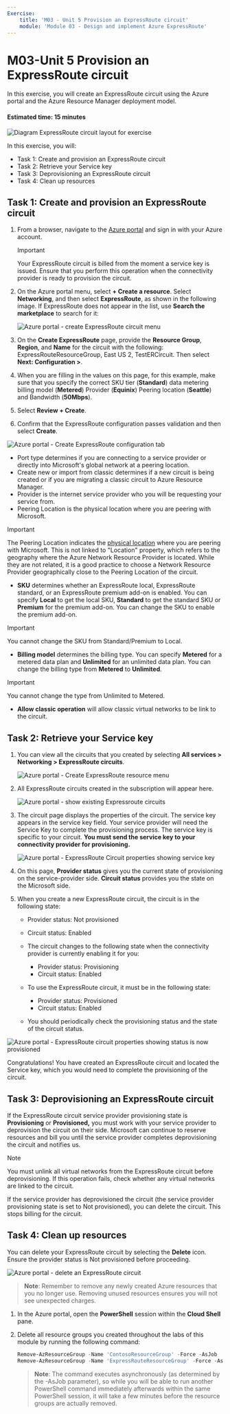 ```yaml
---
Exercise:
    title: 'M03 - Unit 5 Provision an ExpressRoute circuit'
    module: 'Module 03 - Design and implement Azure ExpressRoute'
---
```

# M03-Unit 5 Provision an ExpressRoute circuit

In this exercise, you will create an ExpressRoute circuit using the Azure portal and the Azure Resource Manager deployment model. 

#### Estimated time: 15 minutes

![Diagram ExpressRoute circuit layout for exercise](../media/environment-diagram.png)



In this exercise, you will:

+ Task 1: Create and provision an ExpressRoute circuit
+ Task 2: Retrieve your Service key
+ Task 3: Deprovisioning an ExpressRoute circuit
+ Task 4: Clean up resources


## Task 1: Create and provision an ExpressRoute circuit

 

1. From a browser, navigate to the [Azure portal](https://portal.azure.com/) and sign in with your Azure account.

   > [!Important] 
   >
   > Your ExpressRoute circuit is billed from the moment a service key is issued. Ensure that you perform this operation when the connectivity provider is ready to provision the circuit.

2. On the Azure portal menu, select **+ Create a resource**. Select **Networking**, and then select **ExpressRoute**, as shown in the following image. If ExpressRoute does not appear in the list, use **Search the marketplace** to search for it:

   ![Azure portal - create ExpressRoute circuit menu](../media/create-expressroute-circuit-menu.png)

3. On the **Create ExpressRoute** page, provide the **Resource Group**, **Region**, and **Name** for the circuit with the following: ExpressRouteResourceGroup, East US 2, TestERCircuit. Then select **Next: Configuration &gt;**.

4. When you are filling in the values on this page, for this example, make sure that you specify the correct SKU tier (**Standard**) data metering billing model (**Metered**) Provider (**Equinix**) Peering location (**Seattle**) and Bandwidth (**50Mbps**).

5. Select **Review + Create**.

6. Confirm that the ExpressRoute configuration passes validation and then select **Create**.


![Azure portal - Create ExpressRoute configuration tab](../media/expressroute-create-configuration2.png)

 

- Port type determines if you are connecting to a service provider or directly into Microsoft's global network at a peering location.
- Create new or import from classic determines if a new circuit is being created or if you are migrating a classic circuit to Azure Resource Manager.
- Provider is the internet service provider who you will be requesting your service from.
- Peering Location is the physical location where you are peering with Microsoft.

> [!Important]
>
> The Peering Location indicates the [physical location](https://docs.microsoft.com/en-us/azure/expressroute/expressroute-locations) where you are peering with Microsoft. This is not linked to "Location" property, which refers to the geography where the Azure Network Resource Provider is located. While they are not related, it is a good practice to choose a Network Resource Provider geographically close to the Peering Location of the circuit.

- **SKU** determines whether an ExpressRoute local, ExpressRoute standard, or an ExpressRoute premium add-on is enabled. You can specify **Local** to get the local SKU, **Standard** to get the standard SKU or **Premium** for the premium add-on. You can change the SKU to enable the premium add-on.

> [!Important]
>
> You cannot change the SKU from Standard/Premium to Local.

- **Billing model** determines the billing type. You can specify **Metered** for a metered data plan and **Unlimited** for an unlimited data plan. You can change the billing type from **Metered** to **Unlimited**.

> [!Important]
>
> You cannot change the type from Unlimited to Metered.

- **Allow classic operation** will allow classic virtual networks to be link to the circuit.

## Task 2: Retrieve your Service key
 

1. You can view all the circuits that you created by selecting **All services &gt; Networking &gt; ExpressRoute circuits**.

   ![Azure portal - Create ExpressRoute resource menu](../media/expressroute-circuit-menu.png)

2. All ExpressRoute circuits created in the subscription will appear here. 

   ![Azure portal - show existing Expressroute circuits](../media/expressroute-circuit-list.png)

3. The circuit page displays the properties of the circuit. The service key appears in the service key field. Your service provider will need the Service Key to complete the provisioning process. The service key is specific to your circuit. **You must send the service key to your connectivity provider for provisioning.**

   ![Azure portal - ExpressRoute Circuit properties showing service key](../media/expressroute-circuit-overview.png)

4. On this page, **Provider status** gives you the current state of provisioning on the service-provider side. **Circuit status** provides you the state on the Microsoft side. 

5. When you create a new ExpressRoute circuit, the circuit is in the following state:

   - Provider status: Not provisioned
   - Circuit status: Enabled



   - The circuit changes to the following state when the connectivity provider is currently enabling it for you:
     - Provider status: Provisioning
     - Circuit status: Enabled
   - To use the ExpressRoute circuit, it must be in the following state:
     - Provider status: Provisioned
     - Circuit status: Enabled
   - You should periodically check the provisioning status and the state of the circuit status.

![Azure portal - ExpressRoute circuit properties showing status is now provisioned](../media/provisioned.png)

 

Congratulations! You have created an ExpressRoute circuit and located the Service key, which you would need to complete the provisioning of the circuit.

## Task 3: Deprovisioning an ExpressRoute circuit

If the ExpressRoute circuit service provider provisioning state is **Provisioning** or **Provisioned,** you must work with your service provider to deprovision the circuit on their side. Microsoft can continue to reserve resources and bill you until the service provider completes deprovisioning the circuit and notifies us.

> [!Note]
>
> You must unlink all virtual networks from the ExpressRoute circuit before deprovisioning. If this operation fails, check whether any virtual networks are linked to the circuit.
>
> If the service provider has deprovisioned the circuit (the service provider provisioning state is set to Not provisioned), you can delete the circuit. This stops billing for the circuit.

## Task 4: Clean up resources

You can delete your ExpressRoute circuit by selecting the **Delete** icon. Ensure the provider status is Not provisioned before proceeding.

![Azure portal - delete an ExpressRoute circuit](../media/expressroute-circuit-delete.png)


   >**Note**: Remember to remove any newly created Azure resources that you no longer use. Removing unused resources ensures you will not see unexpected charges.

1. In the Azure portal, open the **PowerShell** session within the **Cloud Shell** pane.

1. Delete all resource groups you created throughout the labs of this module by running the following command:

   ```powershell
   Remove-AzResourceGroup -Name 'ContosoResourceGroup' -Force -AsJob
   Remove-AzResourceGroup -Name 'ExpressRouteResourceGroup' -Force -AsJob
   ```
   >**Note**: The command executes asynchronously (as determined by the -AsJob parameter), so while you will be able to run another PowerShell command immediately afterwards within the same PowerShell session, it will take a few minutes before the resource groups are actually removed.


